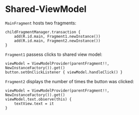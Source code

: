 # Shared-ViewModel

`MainFragment` hosts two fragments:

    childFragmentManager.transaction {
        add(R.id.main, Fragment1.newInstance())
        add(R.id.main, Fragment2.newInstance())
    }

`Fragment1` passess clicks to shared view model:

    viewModel = ViewModelProvider(parentFragment!!, NewInstanceFactory()).get()
    button.setOnClickListener { viewModel.handleClick() }

`Fragment2` displays the number of times the button was clicked:

    viewModel = ViewModelProvider(parentFragment!!, NewInstanceFactory()).get()
    viewModel.text.observe(this) {
        textView.text = it
    }
